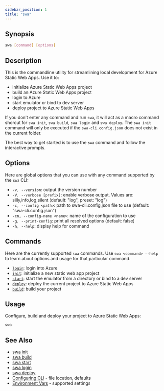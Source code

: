 ```yaml
---
sidebar_position: 1
title: "swa"
---
```


## Synopsis

```bash
swa [command] [options]
```

## Description

This is the commandline utility for streamlining local development for Azure Static Web Apps. Use it to:

- initialize Azure Static Web Apps project
- build an Azure Static Web Apps project
- login to Azure
- start emulator or bind to dev server
- deploy project to Azure Static Web Apps

If you don't enter any command and run `swa`, it will act as a macro command shorcut for `swa init`, `swa build`, `swa login` and `swa deploy`. The `swa init` command will only be executed if the `swa-cli.config.json` does not exist in the current folder.

The best way to get started is to use the `swa` command and follow the interactive prompts.

## Options

Here are global options that you can use with any command supported by the `swa` CLI:

- `-v, --version`: output the version number
- `-V, --verbose [prefix]`: enable verbose output. Values are: silly,info,log,silent (default: "log", preset: "log")
- `-c, --config <path>`: path to swa-cli.config.json file to use (default: "swa-cli.config.json")
- `-cn, --config-name <name>`: name of the configuration to use
- `-g, --print-config`: print all resolved options (default: false)
- `-h, --help`: display help for command

## Commands

Here are the currently supported `swa` commands. Use `swa <command> --help` to learn about options and usage for that particular command.

- [`login`](https://azure.github.io/static-web-apps-cli/docs/cli/swa-login): login into Azure
- [`init`](https://azure.github.io/static-web-apps-cli/docs/cli/swa-init): initialize a new static web app project
- [`start`](https://azure.github.io/static-web-apps-cli/docs/cli/swa-start): start the emulator from a directory or bind to a dev server
- [`deploy`](https://azure.github.io/static-web-apps-cli/docs/cli/swa-deploy): deploy the current project to Azure Static Web Apps
- [`build`](https://azure.github.io/static-web-apps-cli/docs/cli/swa-build): build your project

## Usage

Configure, build and deploy your project to Azure Static Web Apps:

```bash
swa
```

## See Also

- [swa init](https://azure.github.io/static-web-apps-cli/docs/cli/swa-init)
- [swa build](https://azure.github.io/static-web-apps-cli/docs/cli/swa-build)
- [swa start](https://azure.github.io/static-web-apps-cli/docs/cli/swa-start)
- [swa login](https://azure.github.io/static-web-apps-cli/docs/cli/swa-login)
- [swa deploy](https://azure.github.io/static-web-apps-cli/docs/cli/swa-deploy)
- [Configuring CLI](https://azure.github.io/static-web-apps-cli/docs/cli/swa-config) - file location, defaults
- [Environment Vars](https://azure.github.io/static-web-apps-cli/docs/cli/swa-deploy) - supported settings
